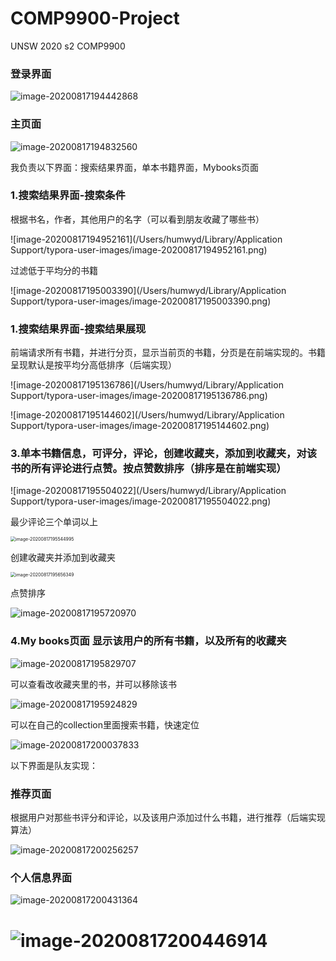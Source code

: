 # COMP9900-Project
UNSW 2020 s2 COMP9900

### 登录界面

![image-20200817194442868](https://raw.githubusercontent.com/humwyd/book_recommendation/master/image/image-20200817194442868.png)

### 主页面

![image-20200817194832560](https://github.com/humwyd/book_recommendation/blob/master/image/image-20200817194832560.png)

我负责以下界面：搜索结果界面，单本书籍界面，Mybooks页面

### 1.搜索结果界面-搜索条件

根据书名，作者，其他用户的名字（可以看到朋友收藏了哪些书）

![image-20200817194952161](/Users/humwyd/Library/Application Support/typora-user-images/image-20200817194952161.png)

过滤低于平均分的书籍

![image-20200817195003390](/Users/humwyd/Library/Application Support/typora-user-images/image-20200817195003390.png)



### 1.搜索结果界面-搜索结果展现

前端请求所有书籍，并进行分页，显示当前页的书籍，分页是在前端实现的。书籍呈现默认是按平均分高低排序（后端实现）

![image-20200817195136786](/Users/humwyd/Library/Application Support/typora-user-images/image-20200817195136786.png)

![image-20200817195144602](/Users/humwyd/Library/Application Support/typora-user-images/image-20200817195144602.png)

### 3.单本书籍信息，可评分，评论，创建收藏夹，添加到收藏夹，对该书的所有评论进行点赞。按点赞数排序（排序是在前端实现）

![image-20200817195504022](/Users/humwyd/Library/Application Support/typora-user-images/image-20200817195504022.png)

最少评论三个单词以上

<img src="/Users/humwyd/Library/Application Support/typora-user-images/image-20200817195544995.png" alt="image-20200817195544995" style="zoom:50%;" />

创建收藏夹并添加到收藏夹

<img src="https://github.com/humwyd/book_recommendation/blob/master/image/image-20200817195720970.png" alt="image-20200817195656349" style="zoom:50%;" />

点赞排序

![image-20200817195720970](https://github.com/humwyd/book_recommendation/blob/master/image/image-20200817195758575.png)

### 4.My books页面 显示该用户的所有书籍，以及所有的收藏夹

![image-20200817195829707](https://github.com/humwyd/book_recommendation/blob/master/image/image-20200817195829707.png)

可以查看改收藏夹里的书，并可以移除该书

![image-20200817195924829](https://github.com/humwyd/book_recommendation/blob/master/image/image-20200817195924829.png)

可以在自己的collection里面搜索书籍，快速定位

![image-20200817200037833](https://github.com/humwyd/book_recommendation/blob/master/image/image-20200817200037833.png)

以下界面是队友实现：

### 推荐页面

根据用户对那些书评分和评论，以及该用户添加过什么书籍，进行推荐（后端实现算法）

![image-20200817200256257](https://github.com/humwyd/book_recommendation/blob/master/image/image-20200817200256257.png)

### 个人信息界面

![image-20200817200431364](https://github.com/humwyd/book_recommendation/blob/master/image/image-20200817200431364.png)

![image-20200817200446914](https://github.com/humwyd/book_recommendation/blob/master/image/image-20200817200446914.png)
=======
